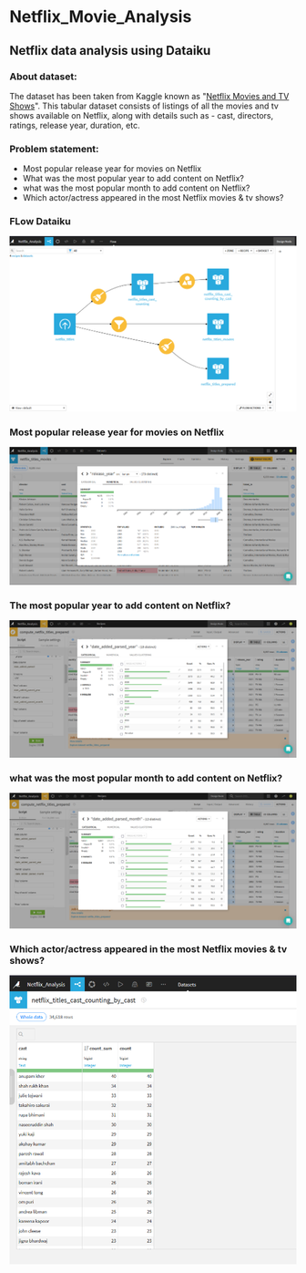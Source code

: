 # Netflix_Movie_Analysis

## Netflix data analysis using Dataiku

### About dataset: 
The dataset has been taken from Kaggle known as "[Netflix Movies and TV Shows](https://www.kaggle.com/datasets/shivamb/netflix-shows)". This tabular dataset consists of listings of all the movies and tv shows available on Netflix, along with details such as - cast, directors, ratings, release year, duration, etc.

### Problem statement:
- Most popular release year for movies on Netflix
- What was the most popular year to add content on Netflix?
- what was the most popular month to add content on Netflix?
- Which actor/actress appeared in the most Netflix movies & tv shows?

### FLow Dataiku
![Flow](/images/flow.png)

### Most popular release year for movies on Netflix
![Task1](/images/task1.png)

### The most popular year to add content on Netflix?
![Task2](/images/task2.png)

### what was the most popular month to add content on Netflix?
![Task3](/images/task3.png)

### Which actor/actress appeared in the most Netflix movies & tv shows?
![Task5](/images/task5.png)





 